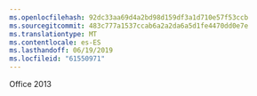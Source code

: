 ```yaml
---
ms.openlocfilehash: 92dc33aa69d4a2bd98d159df3a1d710e57f53ccb
ms.sourcegitcommit: 483c777a1537ccab6a2a2da6a5d1fe4470dd0e7e
ms.translationtype: MT
ms.contentlocale: es-ES
ms.lasthandoff: 06/19/2019
ms.locfileid: "61550971"
---
```

Office 2013